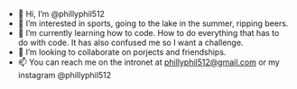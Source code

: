 - 👋 Hi, I’m @phillyphil512
- 👀 I’m interested in sports, going to the lake in the summer, ripping beers.
- 🌱 I’m currently learning how to code. How to do everything that has to do with code. It has also confused me so I want a challenge.
- 💞️ I’m looking to collaborate on porjects and friendships.
- 📫 You can reach me on the intronet at phillyphil512@gmail.com or my instagram @phillyphil512

<!---
phillyphil512/phillyphil512 is a ✨ special ✨ repository because its `README.md` (this file) appears on your GitHub profile.
You can click the Preview link to take a look at your changes.
--->

